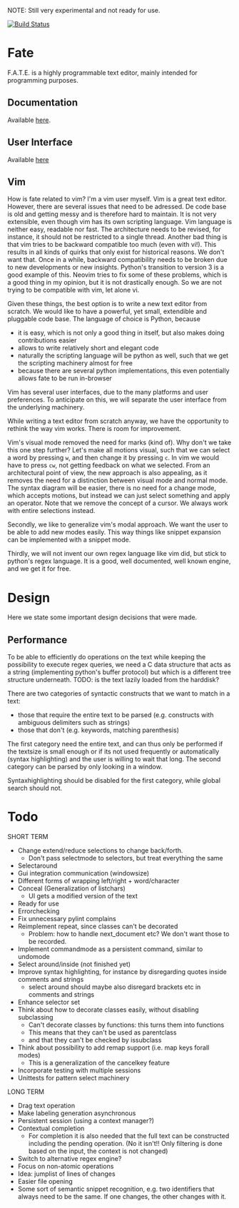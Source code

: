 NOTE: Still very experimental and not ready for use.

[![Build Status](https://travis-ci.org/Chiel92/fate.svg?branch=action-machinery-rewrite)](https://travis-ci.org/Chiel92/fate)

Fate
====
F.A.T.E. is a highly programmable text editor, mainly intended for programming purposes.

Documentation
-------------
Available [here][docs].

User Interface
--------------
Available [here][fate-tui]

Vim
---
How is fate related to vim?
I'm a vim user myself.
Vim is a great text editor.
However, there are several issues that need to be adressed.
De code base is old and getting messy and is therefore hard to maintain.
It is not very extensible, even though vim has its own scripting language.
Vim language is neither easy, readable nor fast.
The architecture needs to be revised, for instance, it should not be restricted to a single thread.
Another bad thing is that vim tries to be backward compatible too much (even with vi!).
This results in all kinds of quirks that only exist for historical reasons.
We don't want that. Once in a while, backward compatibility needs to be broken due to new developments or new insights.
Python's transition to version 3 is a good example of this.
Neovim tries to fix some of these problems, which is a good thing in my opinion, but it is not drastically enough.
So we are not trying to be compatible with vim, let alone vi.

Given these things, the best option is to write a new text editor from scratch.
We would like to have a powerful, yet small, extendible and pluggable code base.
The language of choice is Python, because

- it is easy, which is not only a good thing in itself, but also makes doing contributions easier
- allows to write relatively short and elegant code
- naturally the scripting language will be python as well, such that we get the scripting machinery almost for free
- because there are several python implementations, this even potentially allows fate to be run in-browser

Vim has several user interfaces, due to the many platforms and user preferences.
To anticipate on this, we will separate the user interface from the underlying machinery.

While writing a text editor from scratch anyway, we have the opportunity to rethink the way vim works.
There is room for improvement.

Vim's visual mode removed the need for marks (kind of).
Why don't we take this one step further?
Let's make all motions visual, such that we can select a word by pressing `w`, and then change it by pressing `c`.
In vim we would have to press `cw`, not getting feedback on what we selected.
From an architectural point of view, the new approach is also appealing, as it removes the need for a distinction between visual mode and normal mode.
The syntax diagram will be easier, there is no need for a change mode, which accepts motions,
but instead we can just select something and apply an operator.
Note that we remove the concept of a cursor.
We always work with entire selections instead.

Secondly, we like to generalize vim's modal approach.
We want the user to be able to add new modes easily.
This way things like snippet expansion can be implemented with a snippet mode.

Thirdly, we will not invent our own regex language like vim did, but stick to python's regex language.
It is a good, well documented, well known engine, and we get it for free.

Design
======
Here we state some important design decisions that were made.

Performance
-----------
To be able to efficiently do operations on the text while keeping the possibility to execute regex queries, we need a C data structure that acts as a string (implementing python's buffer protocol) but which is a different tree structure underneath.
TODO: is the text lazily loaded from the harddisk?

There are two categories of syntactic constructs that we want to match in a text:
- those that require the entire text to be parsed (e.g. constructs with ambiguous delimiters such as strings)
- those that don't (e.g. keywords, matching parenthesis)

The first category need the entire text, and can thus only be performed if the textsize is small enough or if its not used frequently or automatically (syntax highlighting) and the user is willing to wait that long.
The second category can be parsed by only looking in a window.

Syntaxhighlighting should be disabled for the first category, while global search should not.


Todo
====
SHORT TERM
- Change extend/reduce selections to change back/forth.
  - Don't pass selectmode to selectors, but treat everything the same
- Selectaround
- Gui integration communication (windowsize)
- Different forms of wrapping left/right + word/character
- Conceal (Generalization of listchars)
  - UI gets a modified version of the text
- Ready for use
- Errorchecking
- Fix unnecessary pylint complains
- Reimplement repeat, since classes can't be decorated
  - Problem: how to handle next_document etc? We don't want those to be recorded.
- Implement commandmode as a persistent command, similar to undomode
- Select around/inside (not finished yet)
- Improve syntax highlighting, for instance by disregarding quotes inside comments and strings
  - select around should maybe also disregard brackets etc in comments and strings
- Enhance selector set
- Think about how to decorate classes easily, without disabling subclassing
  - Can't decorate classes by functions: this turns them into functions
  - This means that they can't be used as parentclass
  - and that they can't be checked by issubclass
- Think about possibility to add remap support (i.e. map keys forall modes)
  - This is a generalization of the cancelkey feature
- Incorporate testing with multiple sessions
- Unittests for pattern select machinery

LONG TERM
- Drag text operation
- Make labeling generation asynchronous
- Persistent session (using a context manager?)
- Contextual completion
  - For completion it is also needed that the full text can be constructed including the pending operation. (No it isn't!! Only filtering is done based on the input, the context is not changed)
- Switch to alternative regex engine?
- Focus on non-atomic operations
- Idea: jumplist of lines of changes
- Easier file opening
- Some sort of semantic snippet recognition, e.g. two identifiers that always need to be the same. If one changes, the other changes with it.

[docs]: http://chiel92.github.io/fate/
[fate-tui]: http://github.com/Chiel92/fate-tui

